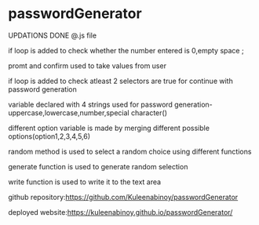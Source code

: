 # passwordGenerator
UPDATIONS DONE @.js file

if loop is added to check whether the number entered is 0,empty space ;

promt and confirm used to take values from user

if loop is added to check atleast 2 selectors are true for continue with password generation

variable declared with   4 strings  used for password generation-uppercase,lowercase,number,special character()

different option variable  is made by merging different  possible options(option1,2,3,4,5,6)

random method is used to select a random choice using different functions 

generate function is used to generate random selection

write function is used to write it to the text area

github repository:https://github.com/Kuleenabinoy/passwordGenerator

deployed website:https://kuleenabinoy.github.io/passwordGenerator/
